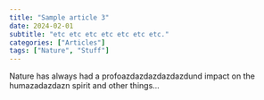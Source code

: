 ```yaml
---
title: "Sample article 3"
date: 2024-02-01
subtitle: "etc etc etc etc etc etc etc."
categories: ["Articles"]
tags: ["Nature", "Stuff"]
---
```


Nature has always had a profoazdazdazdazdazdund impact on the humazadazdazn spirit and other things...

